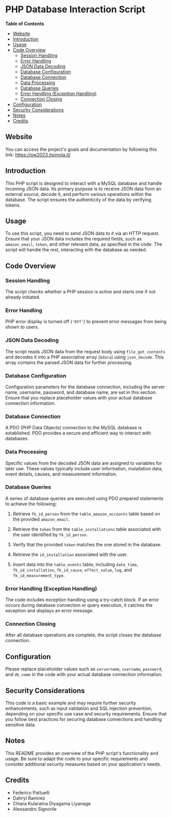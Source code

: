 # PHP Database Interaction Script

**Table of Contents**
- [Website](#website)
- [Introduction](#introduction)
- [Usage](#usage)
- [Code Overview](#code-overview)
  - [Session Handling](#session-handling)
  - [Error Handling](#error-handling)
  - [JSON Data Decoding](#json-data-decoding)
  - [Database Configuration](#database-configuration)
  - [Database Connection](#database-connection)
  - [Data Processing](#data-processing)
  - [Database Queries](#database-queries)
  - [Error Handling (Exception Handling)](#error-handling-exception-handling)
  - [Connection Closing](#connection-closing)
- [Configuration](#configuration)
- [Security Considerations](#security-considerations)
- [Notes](#notes)
- [Credits](#credits)

## Website

You can access the project's goals and documentation by following this link: https://pw2023.itsimola.it/

## Introduction 

This PHP script is designed to interact with a MySQL database and handle incoming JSON data. Its primary purpose is to receive JSON data from an external source, decode it, and perform various operations within the database. The script ensures the authenticity of the data by verifying tokens.

## Usage

To use this script, you need to send JSON data to it via an HTTP request. Ensure that your JSON data includes the required fields, such as `amazon_email`, `token`, and other relevant data, as specified in the code. The script will handle the rest, interacting with the database as needed.

## Code Overview 

### Session Handling 

The script checks whether a PHP session is active and starts one if not already initiated.

### Error Handling 

PHP error display is turned off (`'Off'`) to prevent error messages from being shown to users.

### JSON Data Decoding 

The script reads JSON data from the request body using `file_get_contents` and decodes it into a PHP associative array (`$data`) using `json_decode`. This array contains the parsed JSON data for further processing.

### Database Configuration 

Configuration parameters for the database connection, including the server name, username, password, and database name, are set in this section. Ensure that you replace placeholder values with your actual database connection information.

### Database Connection

A PDO (PHP Data Objects) connection to the MySQL database is established. PDO provides a secure and efficient way to interact with databases.

### Data Processing 

Specific values from the decoded JSON data are assigned to variables for later use. These values typically include user information, installation data, event details, causes, and measurement information.

### Database Queries

A series of database queries are executed using PDO prepared statements to achieve the following:
   
   1. Retrieve `fk_id_person` from the `table_amazon_accounts` table based on the provided `amazon_email`.
   
   2. Retrieve the `token` from the `table_installations` table associated with the user identified by `fk_id_person`.
   
   3. Verify that the provided `token` matches the one stored in the database.
   
   4. Retrieve the `id_installation` associated with the user.
   
   5. Insert data into the `table_events` table, including `date_time`, `fk_id_installation`, `fk_id_cause`, `effect_value`, `log`, and `fk_id_measurement_type`.

### Error Handling (Exception Handling) 

The code includes exception handling using a try-catch block. If an error occurs during database connection or query execution, it catches the exception and displays an error message.

### Connection Closing

After all database operations are complete, the script closes the database connection.

## Configuration 

Please replace placeholder values such as `servername`, `username`, `password`, and `db_name` in the code with your actual database connection information.

## Security Considerations

This code is a basic example and may require further security enhancements, such as input validation and SQL injection prevention, depending on your specific use case and security requirements. Ensure that you follow best practices for securing database connections and handling sensitive data.

## Notes

This README provides an overview of the PHP script's functionality and usage. Be sure to adapt the code to your specific requirements and consider additional security measures based on your application's needs.

## Credits

- Federico Pattuelli
- Dahryl Ramirez
- Chiara Kularatna Diyagama Liyanage
- Alessandro Signorile
